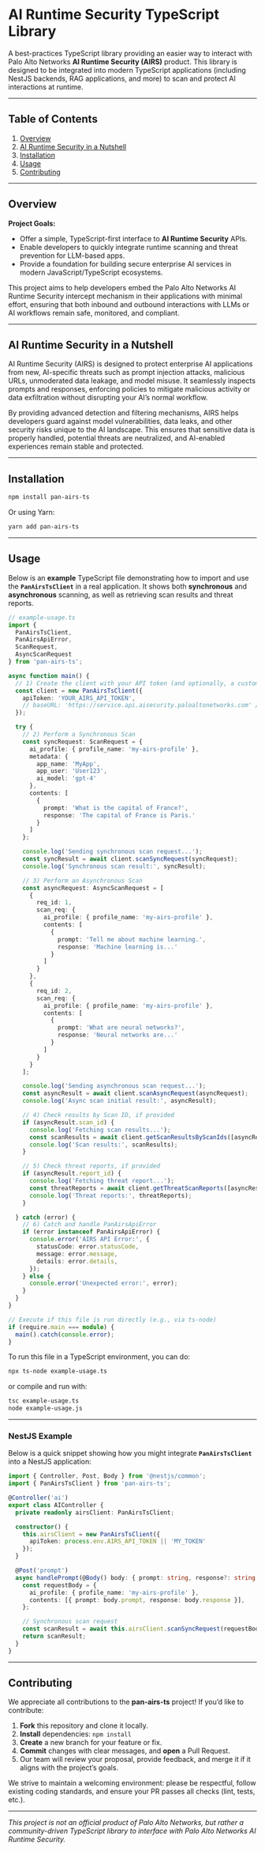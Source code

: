 # AI Runtime Security TypeScript Library

A best-practices TypeScript library providing an easier way to interact with Palo Alto Networks **AI Runtime Security (AIRS)** product. This library is designed to be integrated into modern TypeScript applications (including NestJS backends, RAG applications, and more) to scan and protect AI interactions at runtime.

---

## Table of Contents
1. [Overview](#overview)
2. [AI Runtime Security in a Nutshell](#ai-runtime-security-in-a-nutshell)
3. [Installation](#installation)
4. [Usage](#usage)
5. [Contributing](#contributing)

---

## Overview

**Project Goals:**
- Offer a simple, TypeScript-first interface to **AI Runtime Security** APIs.  
- Enable developers to quickly integrate runtime scanning and threat prevention for LLM-based apps.  
- Provide a foundation for building secure enterprise AI services in modern JavaScript/TypeScript ecosystems.

This project aims to help developers embed the Palo Alto Networks AI Runtime Security intercept mechanism in their applications with minimal effort, ensuring that both inbound and outbound interactions with LLMs or AI workflows remain safe, monitored, and compliant.

---

## AI Runtime Security in a Nutshell

AI Runtime Security (AIRS) is designed to protect enterprise AI applications from new, AI-specific threats such as prompt injection attacks, malicious URLs, unmoderated data leakage, and model misuse. It seamlessly inspects prompts and responses, enforcing policies to mitigate malicious activity or data exfiltration without disrupting your AI’s normal workflow.

By providing advanced detection and filtering mechanisms, AIRS helps developers guard against model vulnerabilities, data leaks, and other security risks unique to the AI landscape. This ensures that sensitive data is properly handled, potential threats are neutralized, and AI-enabled experiences remain stable and protected.

---

## Installation

```bash
npm install pan-airs-ts
```

Or using Yarn:

```bash
yarn add pan-airs-ts
```

---

## Usage

Below is an **example** TypeScript file demonstrating how to import and use the **`PanAirsTsClient`** in a real application. It shows both **synchronous** and **asynchronous** scanning, as well as retrieving scan results and threat reports.

```ts
// example-usage.ts
import {
  PanAirsTsClient,
  PanAirsApiError,
  ScanRequest,
  AsyncScanRequest
} from 'pan-airs-ts';

async function main() {
  // 1) Create the client with your API token (and optionally, a custom base URL)
  const client = new PanAirsTsClient({
    apiToken: 'YOUR_AIRS_API_TOKEN',
    // baseURL: 'https://service.api.aisecurity.paloaltonetworks.com' // defaults if omitted
  });

  try {
    // 2) Perform a Synchronous Scan
    const syncRequest: ScanRequest = {
      ai_profile: { profile_name: 'my-airs-profile' },
      metadata: {
        app_name: 'MyApp',
        app_user: 'User123',
        ai_model: 'gpt-4'
      },
      contents: [
        {
          prompt: 'What is the capital of France?',
          response: 'The capital of France is Paris.'
        }
      ]
    };

    console.log('Sending synchronous scan request...');
    const syncResult = await client.scanSyncRequest(syncRequest);
    console.log('Synchronous scan result:', syncResult);

    // 3) Perform an Asynchronous Scan
    const asyncRequest: AsyncScanRequest = [
      {
        req_id: 1,
        scan_req: {
          ai_profile: { profile_name: 'my-airs-profile' },
          contents: [
            {
              prompt: 'Tell me about machine learning.',
              response: 'Machine learning is...'
            }
          ]
        }
      },
      {
        req_id: 2,
        scan_req: {
          ai_profile: { profile_name: 'my-airs-profile' },
          contents: [
            {
              prompt: 'What are neural networks?',
              response: 'Neural networks are...'
            }
          ]
        }
      }
    ];

    console.log('Sending asynchronous scan request...');
    const asyncResult = await client.scanAsyncRequest(asyncRequest);
    console.log('Async scan initial result:', asyncResult);

    // 4) Check results by Scan ID, if provided
    if (asyncResult.scan_id) {
      console.log('Fetching scan results...');
      const scanResults = await client.getScanResultsByScanIds([asyncResult.scan_id]);
      console.log('Scan results:', scanResults);
    }

    // 5) Check threat reports, if provided
    if (asyncResult.report_id) {
      console.log('Fetching threat report...');
      const threatReports = await client.getThreatScanReports([asyncResult.report_id]);
      console.log('Threat reports:', threatReports);
    }

  } catch (error) {
    // 6) Catch and handle PanAirsApiError
    if (error instanceof PanAirsApiError) {
      console.error('AIRS API Error:', {
        statusCode: error.statusCode,
        message: error.message,
        details: error.details,
      });
    } else {
      console.error('Unexpected error:', error);
    }
  }
}

// Execute if this file is run directly (e.g., via ts-node)
if (require.main === module) {
  main().catch(console.error);
}
```

To run this file in a TypeScript environment, you can do:

```bash
npx ts-node example-usage.ts
```

or compile and run with:

```bash
tsc example-usage.ts
node example-usage.js
```

---

### NestJS Example

Below is a quick snippet showing how you might integrate **`PanAirsTsClient`** into a NestJS application:

```ts
import { Controller, Post, Body } from '@nestjs/common';
import { PanAirsTsClient } from 'pan-airs-ts';

@Controller('ai')
export class AIController {
  private readonly airsClient: PanAirsTsClient;

  constructor() {
    this.airsClient = new PanAirsTsClient({
      apiToken: process.env.AIRS_API_TOKEN || 'MY_TOKEN'
    });
  }

  @Post('prompt')
  async handlePrompt(@Body() body: { prompt: string, response?: string }) {
    const requestBody = {
      ai_profile: { profile_name: 'my-airs-profile' },
      contents: [{ prompt: body.prompt, response: body.response }],
    };

    // Synchronous scan request
    const scanResult = await this.airsClient.scanSyncRequest(requestBody);
    return scanResult;
  }
}
```

---

## Contributing

We appreciate all contributions to the **pan-airs-ts** project! If you’d like to contribute:

1. **Fork** this repository and clone it locally.
2. **Install** dependencies: `npm install`
3. **Create** a new branch for your feature or fix.
4. **Commit** changes with clear messages, and **open** a Pull Request.
5. Our team will review your proposal, provide feedback, and merge it if it aligns with the project’s goals.

We strive to maintain a welcoming environment: please be respectful, follow existing coding standards, and ensure your PR passes all checks (lint, tests, etc.).

---

_This project is not an official product of Palo Alto Networks, but rather a community-driven TypeScript library to interface with Palo Alto Networks AI Runtime Security._
